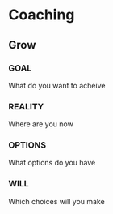 # Coaching

## Grow

### GOAL

What do you want to acheive

### REALITY

Where are you now

### OPTIONS

What options do you have

### WILL

Which choices will you make
